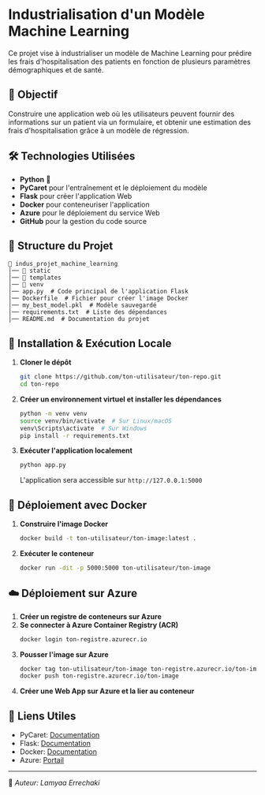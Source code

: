 # Industrialisation d'un Modèle Machine Learning

Ce projet vise à industrialiser un modèle de Machine Learning pour prédire les frais d'hospitalisation des patients en fonction de plusieurs paramètres démographiques et de santé.

## 📌 Objectif
Construire une application web où les utilisateurs peuvent fournir des informations sur un patient via un formulaire, et obtenir une estimation des frais d'hospitalisation grâce à un modèle de régression.

## 🛠️ Technologies Utilisées
- **Python** 🐍
- **PyCaret** pour l'entraînement et le déploiement du modèle
- **Flask** pour créer l'application Web
- **Docker** pour conteneuriser l'application
- **Azure** pour le déploiement du service Web
- **GitHub** pour la gestion du code source

## 📂 Structure du Projet
```
📁 indus_projet_machine_learning
│── 📁 static
│── 📁 templates
│── 📁 venv
│── app.py  # Code principal de l'application Flask
│── Dockerfile  # Fichier pour créer l'image Docker
│── my_best_model.pkl  # Modèle sauvegardé
│── requirements.txt  # Liste des dépendances
│── README.md  # Documentation du projet
```

## 🚀 Installation & Exécution Locale
1. **Cloner le dépôt**
   ```bash
   git clone https://github.com/ton-utilisateur/ton-repo.git
   cd ton-repo
   ```

2. **Créer un environnement virtuel et installer les dépendances**
   ```bash
   python -m venv venv
   source venv/bin/activate  # Sur Linux/macOS
   venv\Scripts\activate  # Sur Windows
   pip install -r requirements.txt
   ```

3. **Exécuter l'application localement**
   ```bash
   python app.py
   ```
   L'application sera accessible sur `http://127.0.0.1:5000`

## 🐳 Déploiement avec Docker
1. **Construire l'image Docker**
   ```bash
   docker build -t ton-utilisateur/ton-image:latest .
   ```
2. **Exécuter le conteneur**
   ```bash
   docker run -dit -p 5000:5000 ton-utilisateur/ton-image
   ```

## ☁️ Déploiement sur Azure
1. **Créer un registre de conteneurs sur Azure**
2. **Se connecter à Azure Container Registry (ACR)**
   ```bash
   docker login ton-registre.azurecr.io
   ```
3. **Pousser l'image sur Azure**
   ```bash
   docker tag ton-utilisateur/ton-image ton-registre.azurecr.io/ton-image
   docker push ton-registre.azurecr.io/ton-image
   ```
4. **Créer une Web App sur Azure et la lier au conteneur**

## 📌 Liens Utiles
- PyCaret: [Documentation](https://pycaret.readthedocs.io)
- Flask: [Documentation](https://flask.palletsprojects.com/)
- Docker: [Documentation](https://docs.docker.com/)
- Azure: [Portail](https://portal.azure.com)

---
🔹 _Auteur: Lamyaa Errechaki_
